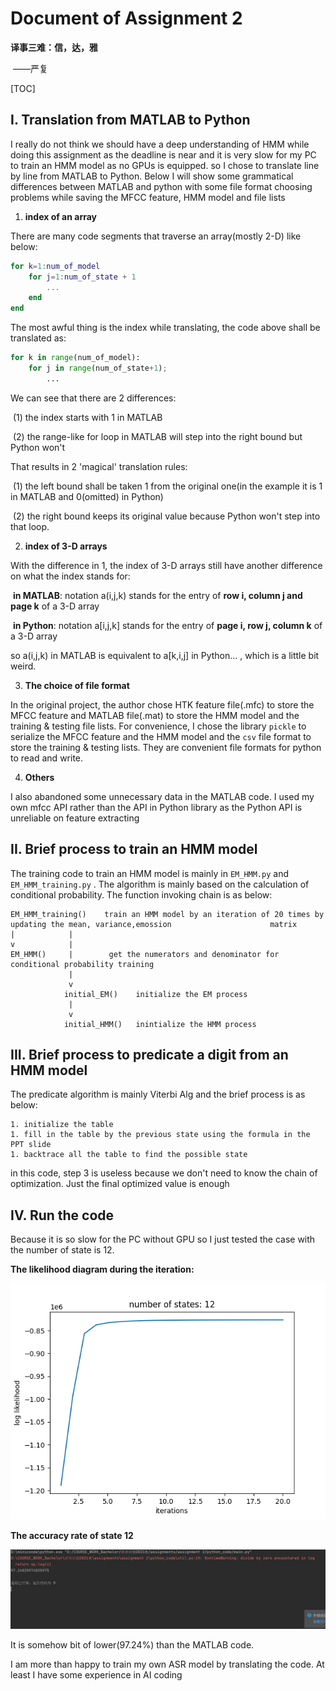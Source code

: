 # Document of Assignment 2

**译事三难：信，达，雅**

​                                               ——严复

[TOC]

## I. Translation from MATLAB to Python

I really do not think we should have a deep understanding of HMM while doing this assignment as the deadline is near and it is very slow for my PC to train an HMM model as no GPUs is equipped. so I chose to translate line by line from MATLAB to Python. Below I will show some grammatical differences between MATLAB and python with some file format choosing problems while saving the MFCC feature, HMM model and file lists

1. **index of an array**

There are many code segments that traverse an array(mostly 2-D) like below:

```matlab
for k=1:num_of_model
	for j=1:num_of_state + 1
		...
	end
end
```

The most awful thing is the index while translating, the code above shall be translated as:

```python
for k in range(num_of_model):
    for j in range(num_of_state+1);
    	...
```

We can see that there are 2 differences:

​	(1) the index starts with 1 in MATLAB

​	(2) the range-like for loop in MATLAB will step into the right bound but Python won't

That results in 2 'magical' translation rules: 

​	(1) the left bound shall be taken 1 from the original one(in the example it is 1 in MATLAB and 0(omitted) in Python)

​	(2) the right bound keeps its original value because Python won't step into that loop.



2. **index of 3-D arrays**

With the difference in 1, the index of 3-D arrays still have another difference on what the index stands for:

​	**in MATLAB**: notation a(i,j,k) stands for the entry of **row i, column j and page k** of a 3-D array

​	**in Python**: notation a[i,j,k] stands for the entry of **page i, row j, column k** of a 3-D array

so a(i,j,k) in MATLAB is equivalent to a[k,i,j] in Python... , which is a little bit weird.



3. **The choice of file format**

In the original project, the author chose HTK feature file(.mfc) to store the MFCC feature and MATLAB file(.mat) to store the HMM model and the training & testing file lists. For convenience, I chose the library `pickle` to serialize the MFCC feature and the HMM model and the `csv` file format to store the training & testing lists. They are convenient file formats for python to read and write.



4. **Others**

I also abandoned some unnecessary data in the MATLAB code. I used my own mfcc API rather than the API in Python library as the Python API is unreliable on feature extracting

## II. Brief process to train an HMM model

The training code to train an HMM model is mainly in `EM_HMM.py` and `EM_HMM_training.py` . The algorithm is mainly based on the calculation of conditional probability. The function invoking chain is as below:

```
EM_HMM_training()    train an HMM model by an iteration of 20 times by updating the mean, variance,emossion 					 matrix
|            |
v            |
EM_HMM()     |        get the numerators and denominator for conditional probability training
             |
             v
   			initial_EM()    initialize the EM process
   			 |
   			 v
   			initial_HMM()   inintialize the HMM process
```



## III. Brief process to predicate a digit from an HMM model

The predicate algorithm is mainly Viterbi Alg and the brief process is as below:

	1. initialize the table
	1. fill in the table by the previous state using the formula in the PPT slide
	1. backtrace all the table to find the possible state

in this code, step 3 is useless because we don't need to know the chain of optimization. Just the final optimized value is enough

## IV. Run the code

Because it is so slow for the PC without GPU so I just tested the case with the number of state is 12.

**The likelihood diagram during the iteration:**

![](../image/state_12.png)

 **The accuracy rate of state 12**

![](../image/12_state_accuracy.png)

It is somehow bit of lower(97.24%) than the MATLAB code.

I am more than happy to train my own ASR model by translating the  code. At least I have some experience in AI coding
